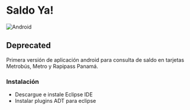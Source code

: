 # Saldo Ya!

![Android](https://developer.android.com/images/brand/en_app_rgb_wo_45.png)
 
 ## Deprecated
Primera versión de aplicación android para consulta de saldo en tarjetas Metrobús, Metro y Rapipass Panamá.

### Instalación
* Descargue e instale Eclipse IDE 
* Instalar plugins ADT para eclipse 
